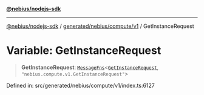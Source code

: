 [**@nebius/nodejs-sdk**](../../../../../README.md)

***

[@nebius/nodejs-sdk](../../../../../README.md) / [generated/nebius/compute/v1](../README.md) / GetInstanceRequest

# Variable: GetInstanceRequest

> **GetInstanceRequest**: [`MessageFns`](../../../../../runtime/protos/core/interfaces/MessageFns.md)\<[`GetInstanceRequest`](../interfaces/GetInstanceRequest.md), `"nebius.compute.v1.GetInstanceRequest"`\>

Defined in: src/generated/nebius/compute/v1/index.ts:6127
